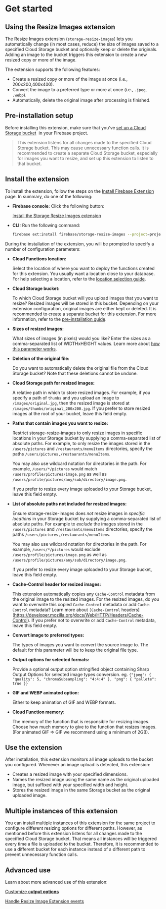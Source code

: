 # Get started

## Using the Resize Images extension

The Resize Images extension (`storage-resize-images`) lets you automatically change (in most cases, reduce) the size of images saved to a specified Cloud Storage bucket and optionally keep or delete the originals. Adding an image to the bucket triggers this extension to create a new resized copy or more of the image.

The extension supports the following features:

- Create a resized copy or more of the image at once (i.e., 200x200,400x400).
- Convert the image to a preferred type or more at once (i.e., `.jpeg`, `.webp`).
- Automatically, delete the original image after processing is finished.

## Pre-installation setup

Before installing this extension, make sure that you've [set up a Cloud Storage bucket](https://firebase.google.com/docs/storage)
 in your Firebase project.

> This extension listens for all changes made to the specified Cloud Storage bucket. This may cause unnecessary function calls. It is recommended to create a separate Cloud Storage bucket, especially for images you want to resize, and set up this extension to listen to that bucket.

## **Install the extension**

To install the extension, follow the steps on the [Install Firebase Extension](https://firebase.google.com/docs/extensions/install-extensions) page. In summary, do one of the following:

- **Firebase console:** Click the following button:

  [Install the Storage Resize Images extension](https://console.firebase.google.com/project/_/extensions/install?ref=firebase%2Fstorage-resize-images)

- **CLI:** Run the following command:

  ```bash
  firebase ext:install firebase/storage-resize-images --project=projectId-or-alias
  ```

During the installation of the extension, you will be prompted to specify a number of configuration parameters:

- **Cloud Functions location:**

  Select the location of where you want to deploy the functions created for this extension. You usually want a location close to your database. For help selecting a location, refer to the [location selection guide](https://firebase.google.com/docs/functions/locations).

- **Cloud Storage bucket:**

  To which Cloud Storage bucket will you upload images that you want to resize?
  Resized images will be stored in this bucket. Depending on your extension configuration,
  original images are either kept or deleted. It is recommended to create a separate bucket for this extension. For more information, refer to the [pre-installation guide](https://firebase.google.com/products/extensions/storage-resize-images).

- **Sizes of resized images:**

  What sizes of images (in pixels) would you like? Enter the sizes as a
  comma-separated list of WIDTHxHEIGHT values. Learn more about [how this parameter works](https://firebase.google.com/products/extensions/storage-resize-images).

- **Deletion of the original file:**

  Do you want to automatically delete the original file from the Cloud Storage
  bucket? Note that these deletions cannot be undone.

- **Cloud Storage path for resized images:**

  A relative path in which to store resized images. For example, if you specify a path of `thumbs` and you upload an image to `/images/original.jpg`, then the resized image is stored at `/images/thumbs/original_200x200.jpg`. If you prefer to store resized images at the root of your bucket, leave this field empty.

- **Paths that contain images you want to resize:**

  Restrict storage-resize-images to only resize images in specific locations in your Storage bucket by supplying a comma-separated list of absolute paths. For example, to only resize the images stored in the `/users/pictures` and `/restaurants/menuItems` directories, specify the paths `/users/pictures,/restaurants/menuItems`.

  You may also use wildcard notation for directories in the path. For example, `/users/*/pictures` would match `/users/profile/pictures/image.png` as well as `/users/profile/pictures/any/sub/directory/image.png`.

  If you prefer to resize every image uploaded to your Storage bucket, leave this field empty.

- **List of absolute paths not included for resized images:**

  Ensure storage-resize-images does _not_ resize images in _specific locations_ in your Storage bucket by supplying a comma-separated list of absolute paths. For example to _exclude_ the images stored in the `/users/pictures` and `/restaurants/menuItems` directories, specify the paths `/users/pictures,/restaurants/menuItems`.

  You may also use wildcard notation for directories in the path. For example, `/users/*/pictures` would exclude `/users/profile/pictures/image.png` as well as `/users/profile/pictures/any/sub/directory/image.png`.

  If you prefer to resize every image uploaded to your Storage bucket,
  leave this field empty.

- **Cache-Control header for resized images:**

  This extension automatically copies any `Cache-Control` metadata from the original image to the resized images. For the resized images, do you want to overwrite this copied `Cache-Control` metadata or add `Cache-Control` metadata? Learn more about `[Cache-Control` headers](<https://developer.mozilla.org/docs/Web/HTTP/Headers/Cache-Control>). If you prefer not to overwrite or add `Cache-Control` metadata, leave this field empty.

- **Convert image to preferred types:**

  The types of images you want to convert the source image to. The default for this parameter will be to keep the original file type.

- **Output options for selected formats:**

  Provide a optional output option stringified object containing Sharp Output Options for selected image types conversion. eg. `{"jpeg": { "quality": 5, "chromaSubsampling": "4:4:4" }, "png": { "pallete": true }}`

- **GIF and WEBP animated option:**

  Either to keep animation of GIF and WEBP formats.

- **Cloud Function memory:**

  The memory of the function that is responsible for resizing images. Choose how much memory to give to the function that resizes images. (For animated GIF => GIF we recommend using a minimum of 2GB).

## Use the extension

After installation, this extension monitors all image uploads to the bucket you configured. Whenever an image upload is detected, this extension:

- Creates a resized image with your specified dimensions.
- Names the resized image using the same name as the original uploaded image, but suffixed with your specified width and height.
- Stores the resized image in the same Storage bucket as the original uploaded image.

## Multiple instances of this extension

You can install multiple instances of this extension for the same project to configure different resizing options for different paths. However, as mentioned before this extension listens for all changes made to the specified Cloud Storage bucket. That means all instances will be triggered every time a file is uploaded to the bucket. Therefore, it is recommended to use a different bucket for each instance instead of a different path to prevent unnecessary function calls.

## Advanced use

Learn about more advanced use of this extension:

[Customize o**utput options**](https://www.notion.so/Customize-output-options-d87cc4d3489b4a89831543601b982c00)

[Handle Resize Image Extension events](https://www.notion.so/Handle-Resize-Image-Extension-events-6b4a7d75e9ef4812b67f84fbdb4015c0)
